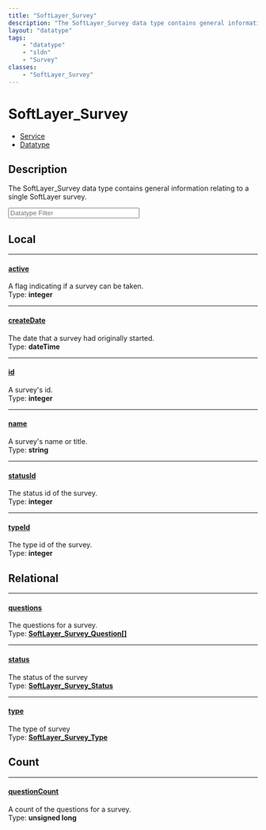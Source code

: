 ```yaml
---
title: "SoftLayer_Survey"
description: "The SoftLayer_Survey data type contains general information relating to a single SoftLayer survey."
layout: "datatype"
tags:
    - "datatype"
    - "sldn"
    - "Survey"
classes:
    - "SoftLayer_Survey"
---
```


# SoftLayer_Survey
<div id='service-datatype'>
    <ul id='sldn-reference-tabs'>
    <li id='service'> <a href='/reference/services/SoftLayer_Survey' >Service</a></li>    <li id='datatype'> <a href='/reference/datatypes/SoftLayer_Survey' >Datatype</a></li>
    </ul>
</div>

## Description 
The SoftLayer_Survey data type contains general information relating to a single SoftLayer survey. 





<!-- Filer BEGIN -->
<div class="view-filters">
        <div class="clearfix">
            <div class="search-input-box">
                <input placeholder="Datatype Filter" onkeyup="titleSearch(inputId='prop-input', divId='properties', elementClass='prop-row')" 
                    type="text" id="prop-input" value="" size="30" maxlength="128" class="form-text">
            </div>
        </div>
</div>
<!-- Filer END -->

<div id="properties" class="content">
<div id="localProperties" class="prop-content" >

## Local
<div class="prop-row">

-----
[active]: #active
#### [active]
A flag indicating if a survey can be taken.  
<span class="type-label">Type: </span>**integer**


</div>
<div class="prop-row">

-----
[createDate]: #createdate
#### [createDate]
The date that a survey had originally started.  
<span class="type-label">Type: </span>**dateTime**


</div>
<div class="prop-row">

-----
[id]: #id
#### [id]
A survey's id.  
<span class="type-label">Type: </span>**integer**


</div>
<div class="prop-row">

-----
[name]: #name
#### [name]
A survey's name or title.  
<span class="type-label">Type: </span>**string**


</div>
<div class="prop-row">

-----
[statusId]: #statusid
#### [statusId]
The status id of the survey.  
<span class="type-label">Type: </span>**integer**


</div>
<div class="prop-row">

-----
[typeId]: #typeid
#### [typeId]
The type id of the survey.  
<span class="type-label">Type: </span>**integer**


</div>
</div>
<!-- LOCAL PROPERTY END -->

<div id="relationalProperties"  class="prop-content" >

## Relational
<div class="prop-row">

-----
[questions]: #questions
#### [questions]
The questions for a survey.  
<span class="type-label">Type: </span>**<a href='/reference/datatypes/SoftLayer_Survey_Question'>SoftLayer_Survey_Question[] </a>**


</div>
<div class="prop-row">

-----
[status]: #status
#### [status]
The status of the survey  
<span class="type-label">Type: </span>**<a href='/reference/datatypes/SoftLayer_Survey_Status'>SoftLayer_Survey_Status </a>**


</div>
<div class="prop-row">

-----
[type]: #type
#### [type]
The type of survey  
<span class="type-label">Type: </span>**<a href='/reference/datatypes/SoftLayer_Survey_Type'>SoftLayer_Survey_Type </a>**


</div>

## Count
<div class="prop-row">

-----
[questionCount]: #questioncount
#### [questionCount]
A count of the questions for a survey.   
<span class="type-label">Type: </span>**unsigned long**


</div>
</div>


